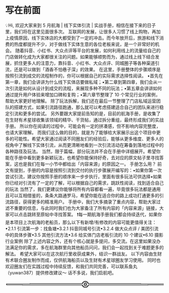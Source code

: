 # 写在前面

💡Hi,
欢迎大家来到 5 月航海 | 线下实体引流 | 实战手册，相信在接下来的日子里，我们将在这里见面很多次。
互联网的发展，让很多人习惯了线上购物，再加上疫情原因，线下实体店的大都受到了一定的冲击。而今年放开后，旅游和线下消费的热度都提升不少，对于做线下实体生意的各位老板来说，是一个非常好的机会。
随着抖音、小红书、大众点评等平台的发展，如何利用线上的流量给自己的门店做转化成为大家都很关注的问题。如果能够顺势而为，通过线上线下结合发展，抓住更多人的注意力，靠抖音、小红书、大众点评、同城圈子等各种渠道引流，还是可以做到「酒香不怕巷子深」的效果。
在这里，手册整体的步骤顺序是按照引流到成交的流程制作的，你可以根据自己的实际需求选择性阅读。
•首先在第一章，我们会讲讲为什么线下实体店要做私域；•第二章到第四章，我们会从一次引流是如何从设计到成交的流程，来展现多种不同的玩法；•第五章会讲讲如何通过提升用户体验来增加口碑和复购；•第六章节整理了 10 个常见行业的案例，帮助大家更好地理解。
除了玩法拆解，我们还在最后一节整理了门店私域运营团队的搭建方式，如果引流路径跑通，那么就可以考虑搭建适合自己的团队来进行稳定引流和更多的尝试。
另外要跟大家提前告知的是，目前的航海手册，是收集了在生财有术星球收集该领域的精华、干货帖，通过拆分重组，最终形成我们的实战手册。
所以你在阅读的过程中，可能会有一定的拼凑感，但不影响内容完整度，也请大家理解。
而我们这么做的目的，就是为了能够给大家展示出这个项目中更多的可能性。希望大家通过阅读不同圈友们的经验后，能够从更多维度、更多人的视角中了解线下实体引流，从而更清晰地看到一次引流活动在筹备到落地过程中的各种路径及玩法。
当然，限于篇幅，部分玩法并不会在手册中详细展开。希望你能在手册中看到更多新颖玩法，也希望你能保持好奇，去对应的原文帖子里寻找答案，这也是我们在每一小节中都给出「内容来源」的原因之一。
手册怎么用？
前文有提到，手册的内容是按照引流到交付的执行步骤展开编写的：•如果你第一次尝试引流，建议你按照手册的顺序来一步步执行，里面有很多玩法可供选择•如果你已经对引流有了一定的了解，可以根据自己的需求，跳跃性阅读，找到适合自己的玩法
当然了，我们更建议你能够将所有内容都看一遍，毕竟很多玩法都是通用且可以互相借鉴的，条条大路通罗马，希望你能在适合你的路上成功打通更多的引流路径，获得更多的精准用户。
手册中，我们大多摘录了重点内容，帮助大家过滤不重要的信息，与此同时我们也为大家备注了所有内容的「内容来源」链接，大家可以点击跳转至原帖中寻找答案。
❗️每一期航海手册我们都会持续迭代，如果你是本项目上次航海的老船员，那么以下有新增/有修改的内容可能更值得关注：•2.1.1 引流第一步：找鱼塘•3.2.1 抖音同城号引流•3.2.4 做大众点评 / 美团引流 中的具体步骤•3.5 其他引流方法•3.6 给实体门店老板引流的 10 个建议•6.10 摄影行业案例
除了上述内容之外，还有个核心就是多提问，多交流。在这里如果没办法满足你的需求，多在航海群里向其他船员问问，我们会一起找到关于难题更多的解法。
希望大家可以在这次航行里收获成果外，结识一群战友。
以下内容由生财有术联合圈友制作而成，仅供航海船员以及生财有术星球圈友学习使用。 同时也欢迎圈友们在实践过程中持续反馈，和我们共同完善，可以联系鱼丸（yuwan387）提供修改建议～
话不多说，我们启航吧。

![](img/c69896f35a471434c050312f3ce3d560.png)